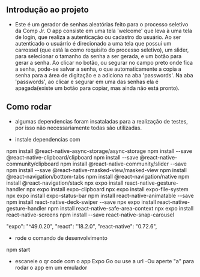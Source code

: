 ## Introdução ao projeto
- Este é um gerador de senhas aleatórias feito para o processo seletivo da Comp Jr. O app consiste em uma tela 'welcome' que leva à uma tela de login, que realiza a autenticação ou cadastro do usuário. Ao ser autenticado o usuárrio é direcionado a uma tela que possui um carrossel (que está la como requisito do processo seletivo), um slider, para selecionar o tamanho da senha a ser gerada, e um botão para gerar a senha. Ao clicar no botão, ou segurar no campo preto onde fica a senha, pode-se salvar a senha, o que automaticamente a copia a senha para a área de digitação e a adiciona na aba 'passwords'. Na aba 'passwords', ao clicar e segurar em uma das senhas ela é apagada(existe um botão para copiar, mas ainda não está pronto).

## Como rodar
- algumas dependencias foram insataladas para a realização de testes, por isso não necessariamente todas são utilizadas.

- instale dependencias com

npm install @react-native-async-storage/async-storage
npm install --save @react-native-clipboard/clipboard
npm install --save @react-native-community/clipboard
npm install @react-native-community/slider --save
npm install --save @react-native-masked-view/masked-view
npm install @react-navigation/bottom-tabs
npm install @react-navigation/native
npm install @react-navigation/stack
npx expo install react-native-gesture-handler
npx expo install expo-clipboard
npx expo install expo-file-system
npx expo install expo-status-bar
npm install react-native-animatable --save
npm install react-native-deck-swiper --save
npx expo install react-native-gesture-handler
npm install react-native-safe-area-context
npx expo install react-native-screens
npm install --save react-native-snap-carousel

"expo": "^49.0.20",
"react": "18.2.0",
"react-native": "0.72.6",

- rode o comando de desenvolvimento

npm start

- escaneie o qr code com o app Expo Go ou use a url
-Ou aperte "a" para rodar o app em um emulador
